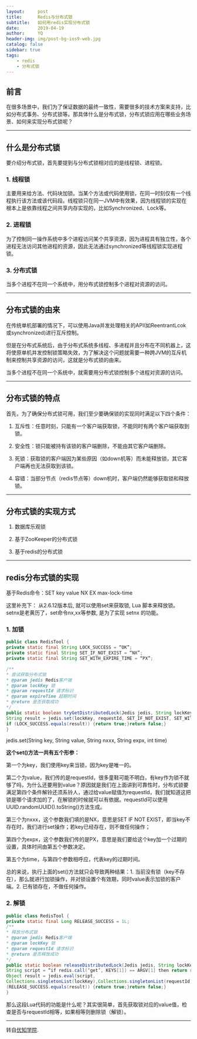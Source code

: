 ```yaml
---
layout:     post
title:      Redis与分布式锁
subtitle:   如何用redis实现分布式锁
date:       2019-04-19
author:     YQ
header-img: img/post-bg-ios9-web.jpg
catalog: false
sidebar: true
tags:
    - redis
    - 分布式锁
---
```


## 前言

在很多场景中，我们为了保证数据的最终一致性，需要很多的技术方案来支持，比如分布式事务、分布式锁等。那具体什么是分布式锁，分布式锁应用在哪些业务场景、如何来实现分布式锁呢？

***

## 什么是分布式锁

要介绍分布式锁，首先要提到与分布式锁相对应的是线程锁、进程锁。

### 1. 线程锁

主要用来给方法、代码块加锁。当某个方法或代码使用锁，在同一时刻仅有一个线程执行该方法或该代码段。线程锁只在同一JVM中有效果，因为线程锁的实现在根本上是依靠线程之间共享内存实现的，比如Synchronized、Lock等。

### 2. 进程锁

为了控制同一操作系统中多个进程访问某个共享资源，因为进程具有独立性，各个进程无法访问其他进程的资源，因此无法通过synchronized等线程锁实现进程锁。

### 3. 分布式锁

当多个进程不在同一个系统中，用分布式锁控制多个进程对资源的访问。

***

## 分布式锁的由来

在传统单机部署的情况下，可以使用Java并发处理相关的API(如ReentrantLcok或synchronized)进行互斥控制。

但是在分布式系统后，由于分布式系统多线程、多进程并且分布在不同机器上，这将使原单机并发控制锁策略失效，为了解决这个问题就需要一种跨JVM的互斥机制来控制共享资源的访问，这就是分布式锁的由来。

当多个进程不在同一个系统中，就需要用分布式锁控制多个进程对资源的访问。

***

## 分布式锁的特点

首先，为了确保分布式锁可用，我们至少要确保锁的实现同时满足以下四个条件：

1. 互斥性：任意时刻，只能有一个客户端获取锁，不能同时有两个客户端获取到锁。

2. 安全性：锁只能被持有该锁的客户端删除，不能由其它客户端删除。

3. 死锁：获取锁的客户端因为某些原因（如down机等）而未能释放锁，其它客户端再也无法获取到该锁。

4. 容错：当部分节点（redis节点等）down机时，客户端仍然能够获取锁和释放锁。

***

## 分布式锁的实现方式

1. 数据库乐观锁

2. 基于ZooKeeper的分布式锁

3. 基于redis的分布式锁

***

## redis分布式锁的实现

基于Redis命令：SET key value NX EX max-lock-time

这里补充下： 从2.6.12版本后, 就可以使用set来获取锁, Lua 脚本来释放锁。setnx是老黄历了，set命令nx,xx等参数, 是为了实现 setnx 的功能。

### 1. 加锁

```java
public class RedisTool {
private static final String LOCK_SUCCESS = “OK”;
private static final String SET_IF_NOT_EXIST = “NX”;
private static final String SET_WITH_EXPIRE_TIME = “PX”;

/**
* 尝试获取分布式锁
* @param jedis Redis客户端
* @param lockKey 锁
* @param requestId 请求标识
* @param expireTime 超期时间
* @return 是否获取成功
*/
public static boolean tryGetDistributedLock(Jedis jedis, String lockKey, String requestId, int expireTime) {
String result = jedis.set(lockKey, requestId, SET_IF_NOT_EXIST, SET_WITH_EXPIRE_TIME, expireTime);
if (LOCK_SUCCESS.equals(result)) {return true;}return false;}
}
```

jedis.set(String key, String value, String nxxx, String expx, int time)

**这个set()方法一共有五个形参：**

第一个为key，我们使用key来当锁，因为key是唯一的。

第二个为value，我们传的是requestId，很多童鞋可能不明白，有key作为锁不就够了吗，为什么还要用到value？原因就是我们在上面讲到可靠性时，分布式锁要满足第四个条件解铃还须系铃人，通过给value赋值为requestId，我们就知道这把锁是哪个请求加的了，在解锁的时候就可以有依据。requestId可以使用UUID.randomUUID().toString()方法生成。

第三个为nxxx，这个参数我们填的是NX，意思是SET IF NOT EXIST，即当key不存在时，我们进行set操作；若key已经存在，则不做任何操作；

第四个为expx，这个参数我们传的是PX，意思是我们要给这个key加一个过期的设置，具体时间由第五个参数决定。

第五个为time，与第四个参数相呼应，代表key的过期时间。

总的来说，执行上面的set()方法就只会导致两种结果：1. 当前没有锁（key不存在），那么就进行加锁操作，并对锁设置个有效期，同时value表示加锁的客户端。2. 已有锁存在，不做任何操作。

### 2. 解锁

```java
public class RedisTool {
private static final Long RELEASE_SUCCESS = 1L;
/**
* 释放分布式锁
* @param jedis Redis客户端
* @param lockKey 锁
* @param requestId 请求标识
* @return 是否释放成功
*/
public static boolean releaseDistributedLock(Jedis jedis, String lockKey, String requestId) {
String script = “if redis.call(‘get’, KEYS[1]) == ARGV[1] then return redis.call(‘del’, KEYS[1]) else return 0 end”;
Object result = jedis.eval(script,
Collections.singletonList(lockKey),Collections.singletonList(requestId));if
(RELEASE_SUCCESS.equals(result)) {return true;}return false;}
}
```

那么这段Lua代码的功能是什么呢？其实很简单，首先获取锁对应的value值，检查是否与requestId相等，如果相等则删除锁（解锁）。

***

转自[优知学院](http://youzhixueyuan.com/redis-implements-distributed-locks.html).
